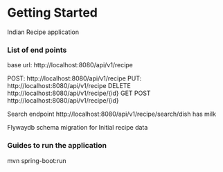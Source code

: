# Getting Started
Indian Recipe application
### List of end points

base url:
http://localhost:8080/api/v1/recipe

POST: http://localhost:8080/api/v1/recipe
PUT:  http://localhost:8080/api/v1/recipe
DELETE http://localhost:8080/api/v1/recipe/{id}
GET POST http://localhost:8080/api/v1/recipe/{id}

Search endpoint 
http://localhost:8080/api/v1/recipe/search/dish has milk

Flywaydb schema migration for Initial recipe data

### Guides to run the application

mvn spring-boot:run



